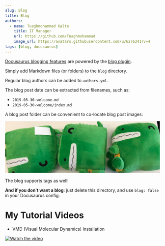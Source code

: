 ```yaml
---
slug: Blog
title: Blog
authors:
  - name: Tuaghmohammad Kalte
    title: IT Manager
    url: https://github.com/Tuaghmohammad
    image_url: https://avatars.githubusercontent.com/u/6276341?v=4
tags: [blog, docusaurus]
---
```


[Docusaurus blogging features](https://docusaurus.io/docs/blog) are powered by the [blog plugin](https://docusaurus.io/docs/api/plugins/@docusaurus/plugin-content-blog).

Simply add Markdown files (or folders) to the `blog` directory.

Regular blog authors can be added to `authors.yml`.

The blog post date can be extracted from filenames, such as:

- `2019-05-30-welcome.md`
- `2019-05-30-welcome/index.md`

A blog post folder can be convenient to co-locate blog post images:

![Docusaurus Plushie](./docusaurus-plushie-banner.jpeg)

The blog supports tags as well!

**And if you don't want a blog**: just delete this directory, and use `blog: false` in your Docusaurus config.
# My Tutorial Videos
- VMD (Visual Molecular Dynamics) Installation

[![Watch the video](https://i9.ytimg.com/vi_webp/6P8uUfL5jB0/mqdefault.webp?v=591f0aa4&sqp=CLiTg6UG&rs=AOn4CLB7vr1U-ZeTKWsvuvZ6GgWGCRbwAg)](https://www.youtube.com/watch?v=6P8uUfL5jB0)